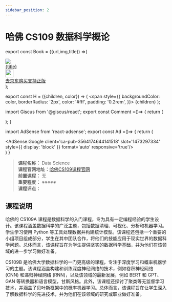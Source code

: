 ```yaml
---
sidebar_position: 2
---
```


# 哈佛 CS109 数据科学概论
export const Book = ({url,img,title}) =>(
<div class="bookitem">
  <a href={url} target="_blank" class="book-content">
    <div class="book-img">
      <img src={img} />
    </div>
    <div class="book-detail">
      <div class="book-title">{title}</div>
      <div class="boook-desc">
        <img width="25" height="25" src="https://hackweek-1251009918.cos.ap-shanghai.myqcloud.com/hackway/cs/jd.svg" />
        <div class="book-jd">去京东购买支持正版</div>
      </div>
    </div>
  </a>
  </div> 
);

export const H = ({children, color}) => (
  <span
    style={{
      backgroundColor: color,
      borderRadius: '2px',
      color: '#fff',
      padding: '0.2rem',
    }}>
    {children}
  </span>
);

import Giscus from '@giscus/react';
export const Comment =()=> {
  return (
   <div className="comments-container">
      <Giscus
        src="https://giscus.app/client.js"
        id="comments"
        repo="lidongyx/hackwaydoc"
        repoId="R_kgDOHUMOyA"
        category="Announcements"
        categoryId="DIC_kwDOHUMOyM4CPCtD"
        mapping="title"
        reactionsEnabled="1"
        emitMetadata="0"
        inputPosition="top"
        theme="light"
        lang="zh-CN"
        crossorigin="anonymous"
      />
    </div>
  );
}

import AdSense from 'react-adsense';
export const Ad =()=> {
  return (
    <div className="ad-container">
      <AdSense.Google
        client='ca-pub-3564174644141518'
        slot='1473297334'
        style={{ display: 'block' }}
        format='auto'
        responsive='true'/>
    </div>
  )
}




>**课程名称：** Data Science    
**课程官网地址：**[哈佛CS109课程官网](http://cs109.org/)  
**前置课程：** 无  
**重要程度：** ※※※※※  
**课程评点：** 

## 课程说明
哈佛的 CS109A 课程是数据科学的入门课程，专为具有一定编程经验的学生设计。该课程涵盖数据科学的广泛主题，包括数据清理、可视化、分析和机器学习。学生学习使用 Python 等工具处理数据并构建统计模型。该课程还包括一个重要的小组项目组成部分，学生在其中团队合作，将他们的技能应用于现实世界的数据科学问题。总体而言，该课程旨在为学生提供坚实的数据科学基础，并为他们在该领域的进一步学习做好准备。

CS109B 是哈佛大学数据科学的一门更高级的课程，专注于深度学习和概率机器学习的主题。该课程涵盖构建和训练深度神经网络的技术，例如卷积神经网络 (CNN) 和递归神经网络 (RNN)，以及该领域的最新发展，例如 BERT 和 GPT、GAN 等转换器和语言模型，甘斯风格。此外，该课程还探讨了聚类等无监督学习技术，并涵盖了贝叶斯框架中的概率机器学习。总体而言，该课程旨在让学生深入了解数据科学的先进技术，并为他们在该领域的研究或职业做好准备。

<Comment></Comment>
